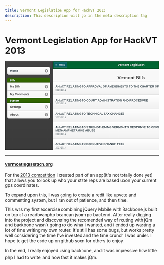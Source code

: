 ```yaml
---
title: Vermont Legislation App for HackVT 2013
description: This description will go in the meta description tag
---
```


# Vermont Legislation App for HackVT 2013

<div>
	<img class="img-fluid img-rounded" src="/files/vermontlegislation.org.png" />
</div>

***

<div>
	<h4 class="content" ><a href="http://vermontlegislation.org">vermontlegislation.org</a></h4>
</div>

<p>
	For the <a href="http://hackvt.com/">2013 competition</a> I created 
	part of an app(it's not totally done yet) that allows you to look up 
	who your state reps are based upon your current gps coordinates.&nbsp;
</p>

<p>To expand upon this, I was going to create a redit like upvote and commenting 
system, but I ran out of patience, and then time.&nbsp;</p><p>This was my 
first excercise combining jQuery Mobile with Backbone.js built on top of a
readbeanphp beancan json-rpc backend. After really digging into the project 
and discovering the recomended way of routing with jQm and backbone wasn't going 
to do what I wanted, and I ended up wasting a lot of time writing my own router. 
It's still has some bugs, but works pretty well considering the time I've invested 
and the time crunch I was under. I hope to get the code up on github soon for 
others to enjoy.&nbsp;</p>

<p><span style="line-height: 1.538em;">In the end, I really enjoyed using 
backbone, and it was impressive how little php I had to write, and how 
fast it makes jQm.&nbsp;&nbsp;</span></p>

